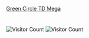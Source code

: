 [Green Circle TD Mega](./green-circle-td-mega/)
#
![Visitor Count](https://widgetbite.com/stats/wcget)
![Visitor Count](https://profile-counter.glitch.me/wcget/count.svg)
